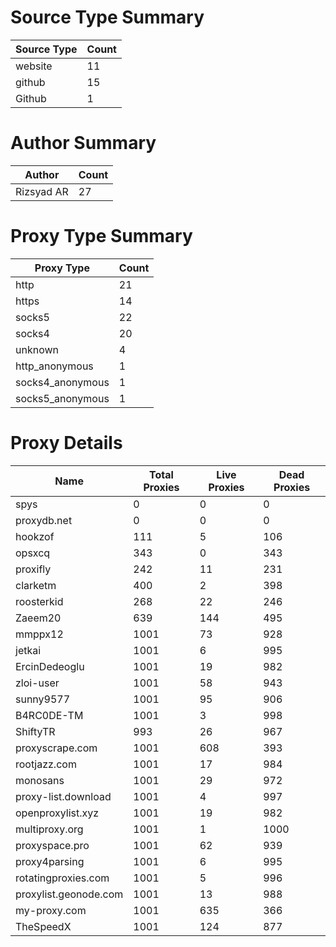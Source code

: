 # Source Type Summary

| Source Type | Count |
|-------------|-------|
| website | 11 |
| github | 15 |
| Github | 1 |


# Author Summary

| Author | Count |
|--------|-------|
| Rizsyad AR | 27 |


# Proxy Type Summary

| Proxy Type | Count |
|------------|-------|
| http | 21 |
| https | 14 |
| socks5 | 22 |
| socks4 | 20 |
| unknown | 4 |
| http_anonymous | 1 |
| socks4_anonymous | 1 |
| socks5_anonymous | 1 |


# Proxy Details

| Name | Total Proxies | Live Proxies | Dead Proxies |
|------|---------------|--------------|---------------|
| spys | 0 | 0 | 0 |
| proxydb.net | 0 | 0 | 0 |
| hookzof | 111 | 5 | 106 |
| opsxcq | 343 | 0 | 343 |
| proxifly | 242 | 11 | 231 |
| clarketm | 400 | 2 | 398 |
| roosterkid | 268 | 22 | 246 |
| Zaeem20 | 639 | 144 | 495 |
| mmppx12 | 1001 | 73 | 928 |
| jetkai | 1001 | 6 | 995 |
| ErcinDedeoglu | 1001 | 19 | 982 |
| zloi-user | 1001 | 58 | 943 |
| sunny9577 | 1001 | 95 | 906 |
| B4RC0DE-TM | 1001 | 3 | 998 |
| ShiftyTR | 993 | 26 | 967 |
| proxyscrape.com | 1001 | 608 | 393 |
| rootjazz.com | 1001 | 17 | 984 |
| monosans | 1001 | 29 | 972 |
| proxy-list.download | 1001 | 4 | 997 |
| openproxylist.xyz | 1001 | 19 | 982 |
| multiproxy.org | 1001 | 1 | 1000 |
| proxyspace.pro | 1001 | 62 | 939 |
| proxy4parsing | 1001 | 6 | 995 |
| rotatingproxies.com | 1001 | 5 | 996 |
| proxylist.geonode.com | 1001 | 13 | 988 |
| my-proxy.com | 1001 | 635 | 366 |
| TheSpeedX | 1001 | 124 | 877 |
